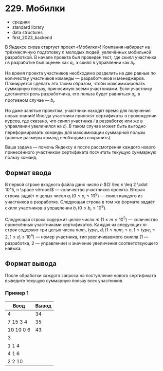 # 229. Мобилки

- средняя
- standard library
- data structures
- first\_2023\_backend

В Яндексе снова стартует проект «Мобилки»! Компания набирает на трёхмесячную подготовку $n$ молодых людей, увлечённых мобильной разработкой. В начале проекта был проведён тест, где скилл участника $i$ в разработке был оценен как $a_i$, а скилл в управлении как $b_i$.

На время проекта участников необходимо разделить на две равные по количеству участников команды — разработчиков и менеджеров. Планируется сделать это таким образом, чтобы максимизировать суммарную пользу, приносимую всеми участниками. Если участнику достанется роль разработчика, его польза будет равняться $a_i$, в противном случае — $b_i$.

Но даже занятые проектом, участники находят время для получения новых знаний! Иногда участники приносят сертификаты о прохождении курсов, где сказано, что скилл участника $i$ в разработке или же в управлении увеличился на $d_i$. В таком случае может быть выгодно переформировать команды для максимизации суммарной пользы (равные размеры команд необходимо сохранить).

Ваша задача — помочь Яндексу и после рассмотрения каждого нового принесённого участником сертификата посчитать текущую суммарную пользу команд.

## Формат ввода

В первой строке входного файла дано число $n$ $(2 \leq n \leq 2 \cdot 10^5, n \space чётное)$ — количество участников проекта. Вторая строка задаёт $n$ целых чисел $a_i$ $(0 \leq a_i \leq 10^9)$ — скилл каждого из участников в разработке. Следующая строка в том же формате задаёт скилл участников в управлении $b_i$ $(0 \leq b_i \leq 10^9)$.

Следующая строка содержит целое число $m$ $(1 \leq m \leq 10^5)$ — количество принесённых участниками сертификатов. Каждая из следующих $m$ строк содержит три целых числа $num_i$, $type_i$, $d_i$ $(1 \leq num_i \leq n, 1 \leq type_i \leq 2, 1 \leq d_i \leq 10^4)$ — номер участника, тип увеличиваемого скилла ($1$ — разработка, $2$ — управление) и значение увеличения соответствующего навыка.

## Формат вывода

После обработки каждого запроса на поступление нового сертификата выведите текущую суммарную пользу всех участников.

### Пример 1

Ввод|Вывод
-|-
|4|34
|7 15 3 4|35
|10 10 0 6|43
|3|
|1 1 4|
|4 1 6|
|2 2 10|
